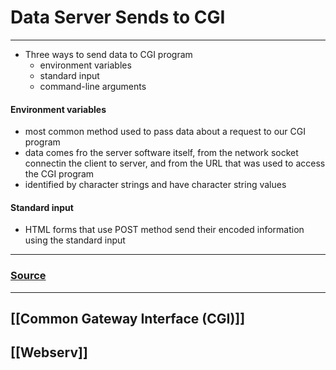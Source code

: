 # Data Server Sends to CGI
---
- Three ways to send data to CGI program 
	- environment variables
	- standard input
	- command-line arguments

#### Environment variables
- most common method used to pass data about a request to our CGI program
- data comes fro the server software itself, from the network socket connectin the client to server, and from the URL that was used to access the CGI program
- identified by character strings and have character string values

#### Standard input
- HTML forms that use POST method send their encoded information using the standard input
---
### [Source](http://www.mnuwer.dbasedeveloper.co.uk/dlearn/web/session01.htm)
---
## [[Common Gateway Interface (CGI)]]
## [[Webserv]]